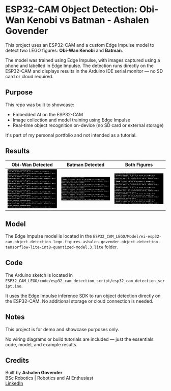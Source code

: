 # ESP32-CAM Object Detection: Obi-Wan Kenobi vs Batman - Ashalen Govender

This project uses an ESP32-CAM and a custom Edge Impulse model to detect two LEGO figures: **Obi-Wan Kenobi** and **Batman**.

The model was trained using Edge Impulse, with images captured using a phone and labelled in Edge Impulse. The detection runs directly on the ESP32-CAM and displays results in the Arduino IDE serial monitor — no SD card or cloud required.

## Purpose

This repo was built to showcase:

- Embedded AI on the ESP32-CAM  
- Image collection and model training using Edge Impulse  
- Real-time object recognition on-device (no SD card or external storage)

It's part of my personal portfolio and not intended as a tutorial.

## Results

| Obi-Wan Detected | Batman Detected | Both Figures|
|------------------|-----------------|-------------|
| ![Obi-Wan](ESP32_CAM_LEGO/results/2.png) | ![Batman](ESP32_CAM_LEGO/results/3.png) | ![Both Figures](ESP32_CAM_LEGO/results/4.png) |

## Model

The Edge Impulse model is located in the `ESP32_CAM_LEGO/Model/ei-esp32-cam-object-detection-lego-figures-ashalen-govender-object-detection-tensorflow-lite-int8-quantized-model.3.lite` folder.

## Code

The Arduino sketch is located in `ESP32_CAM_LEGO/code/esp32_cam_detection_script/esp32_cam_detection_script.ino`.

It uses the Edge Impulse inference SDK to run object detection directly on the ESP32-CAM. No additional storage or cloud connection is needed.


## Notes

This project is for demo and showcase purposes only.

No wiring diagrams or build tutorials are included — just the essentials: code, model, and example results.

## Credits

Built by **Ashalen Govender**  
BSc Robotics | Robotics and AI Enthusiast  
[LinkedIn](https://www.linkedin.com/in/ashalen-govender/)

